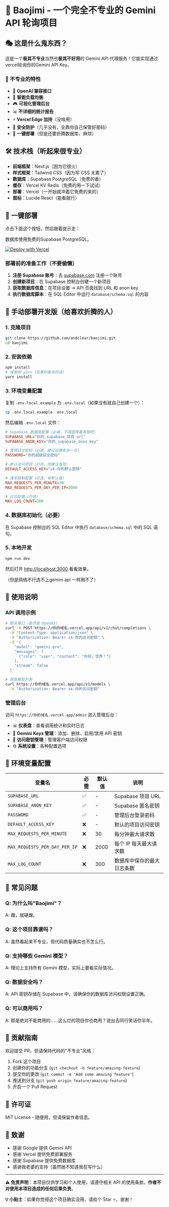 # 🍚 Baojimi - 一个完全不专业的 Gemini API 轮询项目

## 🎭 这是什么鬼东西？

这是一个**极其不专业**当然也**极其不好用**的 Gemini API 代理服务！它能实现通过vercel轮询你的Gemini API Key。

### 🌟 不专业的特性

- 🎪 **OpenAI 兼容接口**
- 🎯 **智能负载均衡**
- 🎮 **可视化管理后台**
- 📊 **不详细的统计报告**
- ⚡ **Vercel Edge 加持**（没啥用）
- 🔐 **安全防护**（几乎没有，全靠你自己保管好密码）
- 🚀 **一键部署**（但是还要折腾数据库，麻烦）

## 🛠️ 技术栈（听起来很专业）

- **前端框架**：Next.js（因为它很火）
- **样式框架**：Tailwind CSS（因为写 CSS 太累了）
- **数据库**：Supabase PostgreSQL（免费的香）
- **缓存**：Vercel KV Redis（免费的用一下试试）
- **部署**：Vercel（一开始就冲着它免费的来的）
- **图标**：Lucide React（能看就行）

## 🚀 一键部署

点击下面这个按钮，然后跟着提示走：

数据库使用免费的Supabase PostgreSQL。

[![Deploy with Vercel](https://vercel.com/button)](https://vercel.com/new/clone?repository-url=https%3A%2F%2Fgithub.com%2Fandclear%2Fbaojimi&env=SUPABASE_URL,SUPABASE_ANON_KEY,PASSWORD&envDescription=Supabase%20%E6%95%B0%E6%8D%AE%E5%BA%93%E9%85%8D%E7%BD%AE%E5%92%8C%E7%AE%A1%E7%90%86%E5%91%98%E5%AF%86%E7%A0%81&envLink=https%3A%2F%2Fgithub.com%2Fandclear%2Fbaojimi%23%E7%8E%AF%E5%A2%83%E5%8F%98%E9%87%8F%E9%85%8D%E7%BD%AE&project-name=baojimi&repository-name=baojimi)

### 部署前的准备工作（不要偷懒）

1. **注册 Supabase 账号**：去 [supabase.com](https://supabase.com) 注册一个账号
2. **创建新项目**：在 Supabase 控制台创建一个新项目
3. **获取数据库信息**：在项目设置 → API 页面找到 URL 和 anon key
4. **执行数据库脚本**：在 SQL Editor 中运行 `database/schema.sql` 的内容

## 🔧 手动部署开发版（给喜欢折腾的人）

### 1. 克隆项目

```bash
git clone https://github.com/andclear/baojimi.git
cd baojimi
```

### 2. 安装依赖

```bash
npm install
# 或者用 yarn（如果你喜欢的话）
yarn install
```

### 3. 环境变量配置

复制 `.env.local.example` 为 `.env.local`（如果没有就自己创建一个）：

```bash
cp .env.local.example .env.local
```

然后编辑 `.env.local` 文件：

```ini
# Supabase 数据库配置（必填，不填就等着报错吧）
SUPABASE_URL="你的_supabase_项目_url"
SUPABASE_ANON_KEY="你的_supabase_anon_key"

# 管理后台密码（必填，建议设置复杂一点）
PASSWORD="你的超级安全密码"

# 默认访问密钥（可选，但建议填写）
DEFAULT_ACCESS_KEY="sk-你的默认密钥"

# 速率限制配置（可选，有默认值）
MAX_REQUESTS_PER_MINUTE=30
MAX_REQUESTS_PER_DAY_PER_IP=2000

# 日志配置（可选）
MAX_LOG_COUNT=300
```

### 4. 数据库初始化（必要）

在 Supabase 控制台的 SQL Editor 中执行 `database/schema.sql` 中的 SQL 语句。

### 5. 本地开发

```bash
npm run dev
```

然后打开 [http://localhost:3000](http://localhost:3000) 看看效果。

（但是网络不行连不上gemini api 一样用不了）



## 📖 使用说明

### API 调用示例

```bash
# 聊天接口（装作是 OpenAI）
curl -X POST https://你的域名.vercel.app/api/v1/chat/completions \
  -H "Content-Type: application/json" \
  -H "Authorization: Bearer sk-你的访问密钥" \
  -d '{
    "model": "gemini-pro",
    "messages": [
      {"role": "user", "content": "你好，世界！"}
    ],
    "stream": false
  }'

# 获取模型列表
curl https://你的域名.vercel.app/api/v1/models \
  -H "Authorization: Bearer sk-你的访问密钥"
```

### 管理后台

访问 `https://你的域名.vercel.app/admin` 进入管理后台：

- 📊 **仪表盘**：查看调用统计和实时日志
- 🔑 **Gemini Keys 管理**：添加、删除、启用/禁用 API 密钥
- 🎫 **访问密钥管理**：管理客户端访问权限
- ⚙️ **系统设置**：各种配置选项

## 🎯 环境变量配置

| 变量名 | 必需 | 默认值 | 说明 |
|--------|------|--------|------|
| `SUPABASE_URL` | ✅ | - | Supabase 项目 URL |
| `SUPABASE_ANON_KEY` | ✅ | - | Supabase 匿名密钥 |
| `PASSWORD` | ✅ | - | 管理后台登录密码 |
| `DEFAULT_ACCESS_KEY` | ❌ | - | 默认的项目访问密钥 |
| `MAX_REQUESTS_PER_MINUTE` | ❌ | 30 | 每分钟最大请求数 |
| `MAX_REQUESTS_PER_DAY_PER_IP` | ❌ | 2000 | 每个 IP 每天最大请求数 |
| `MAX_LOG_COUNT` | ❌ | 300 | 数据库中保存的最大日志条数 |

## 🐛 常见问题

### Q: 为什么叫"Baojimi"？
A: 蹭，就硬蹭。

### Q: 这个项目靠谱吗？
A: 虽然看起来不专业，但代码质量确实也不怎么行。

### Q: 支持哪些 Gemini 模型？
A: 理论上支持所有 Gemini 模型，实际上要看实际情况。

### Q: 数据安全吗？
A: API 密钥存储在 Supabase 中，请确保你的数据库访问权限设置正确。

### Q: 可以商用吗？
A: 那是绝对不能商用的……这么烂的项目你也商用？说出去同行笑话你半年。

## 🤝 贡献指南

欢迎提交 PR，但请保持代码的"不专业"风格：

1. Fork 这个项目
2. 创建你的功能分支 (`git checkout -b feature/amazing-feature`)
3. 提交你的更改 (`git commit -m 'Add some amazing feature'`)
4. 推送到分支 (`git push origin feature/amazing-feature`)
5. 开启一个 Pull Request

## 📄 许可证

MIT License - 随便用，但请保留作者信息。

## 🙏 致谢

- 感谢 Google 提供 Gemini API
- 感谢 Vercel 提供免费部署服务
- 感谢 Supabase 提供免费数据库
- 感谢我老婆的支持（虽然她不知道我在写什么）

---

**⚠️ 免责声明**：本项目仅供学习和个人使用，请遵守相关 API 的使用条款。**作者不对使用本项目造成的任何后果负责**。

**💡 小贴士**：如果你觉得这个项目确实没用，请给个 Star ⭐，谢谢！
